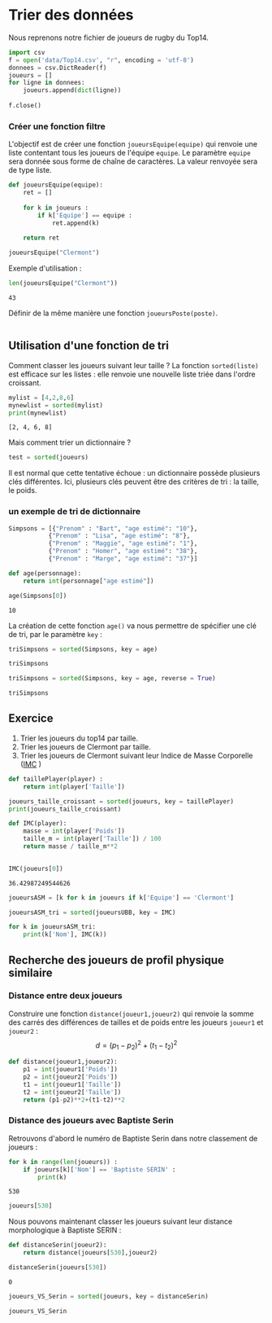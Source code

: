 # Trier des données


Nous reprenons notre fichier de joueurs de rugby du Top14. 



```python
import csv
f = open('data/Top14.csv', "r", encoding = 'utf-8')
donnees = csv.DictReader(f)
joueurs = []
for ligne in donnees:
    joueurs.append(dict(ligne))
    
f.close()
```

### Créer une fonction filtre
L'objectif est de créer une fonction `joueursEquipe(equipe)` qui renvoie une liste contentant tous les joueurs de l'équipe `equipe`. 
Le paramètre `equipe` sera donnée sous forme de chaîne de caractères. 
La valeur renvoyée sera de type liste.


```python
def joueursEquipe(equipe):
    ret = []
    
    for k in joueurs :
        if k['Equipe'] == equipe :
            ret.append(k)
    
    return ret

joueursEquipe("Clermont")
```

Exemple d'utilisation :


```python
len(joueursEquipe("Clermont"))
```




    43



Définir de la même manière une fonction `joueursPoste(poste)`.


```python

```

## Utilisation d'une fonction de tri

Comment classer les joueurs suivant leur taille ?
La fonction `sorted(liste)` est efficace sur les listes : elle renvoie une nouvelle liste triée dans l'ordre croissant.


```python
mylist = [4,2,8,6]
mynewlist = sorted(mylist)
print(mynewlist)
```

    [2, 4, 6, 8]


Mais comment trier un dictionnaire ? 


```python
test = sorted(joueurs)
```

Il est normal que cette tentative échoue : un dictionnaire possède plusieurs clés différentes.
Ici, plusieurs clés peuvent être des critères de tri : la taille, le poids.

### un exemple de tri de dictionnaire


```python
Simpsons = [{"Prenom" : "Bart", "age estimé": "10"},
           {"Prenom" : "Lisa", "age estimé": "8"},
           {"Prenom" : "Maggie", "age estimé": "1"},
           {"Prenom" : "Homer", "age estimé": "38"},
           {"Prenom" : "Marge", "age estimé": "37"}]
```


```python
def age(personnage):
    return int(personnage["age estimé"])
```


```python
age(Simpsons[0])
```




    10



La création de cette fonction `age()` va nous permettre de spécifier une clé de tri, par le paramètre `key` :


```python
triSimpsons = sorted(Simpsons, key = age)
```


```python
triSimpsons
```


```python
triSimpsons = sorted(Simpsons, key = age, reverse = True)
```


```python
triSimpsons
```

## Exercice 
1. Trier les joueurs du top14 par taille.
2. Trier les joueurs de Clermont par taille.
3. Trier les joueurs de Clermont suivant leur Indice de Masse Corporelle ([IMC](https://fr.wikipedia.org/wiki/Indice_de_masse_corporelle) )


```python
def taillePlayer(player) :
    return int(player['Taille'])
```


```python
joueurs_taille_croissant = sorted(joueurs, key = taillePlayer)
print(joueurs_taille_croissant)
```


```python
def IMC(player):
    masse = int(player['Poids'])
    taille_m = int(player['Taille']) / 100
    return masse / taille_m**2
    
```


```python
IMC(joueurs[0])
```




    36.42987249544626




```python
joueursASM = [k for k in joueurs if k['Equipe'] == 'Clermont']
```


```python
joueursASM_tri = sorted(joueursUBB, key = IMC)
```


```python
for k in joueursASM_tri:
    print(k['Nom'], IMC(k))
```

## Recherche des joueurs de profil  physique similaire

### Distance entre deux joueurs
Construire une fonction `distance(joueur1,joueur2)` qui renvoie la somme des carrés des différences de tailles et de poids entre les joueurs `joueur1` et `joueur2` : 
$$ d = (p_1-p_2)^2 + (t_1-t_2)^2$$


```python
def distance(joueur1,joueur2):
    p1 = int(joueur1['Poids'])
    p2 = int(joueur2['Poids'])
    t1 = int(joueur1['Taille'])
    t2 = int(joueur2['Taille'])
    return (p1-p2)**2+(t1-t2)**2
```

### Distance des joueurs avec Baptiste Serin

Retrouvons d'abord le numéro de Baptiste Serin dans notre classement de joueurs :


```python
for k in range(len(joueurs)) :
    if joueurs[k]['Nom'] == 'Baptiste SERIN' :
        print(k)
```

    530



```python
joueurs[530]
```

Nous pouvons maintenant classer les joueurs suivant leur distance morphologique à Baptiste  SERIN :


```python
def distanceSerin(joueur2):
    return distance(joueurs[530],joueur2)
```


```python
distanceSerin(joueurs[530])
```




    0




```python
joueurs_VS_Serin = sorted(joueurs, key = distanceSerin)
```


```python
joueurs_VS_Serin
```


```python

```
